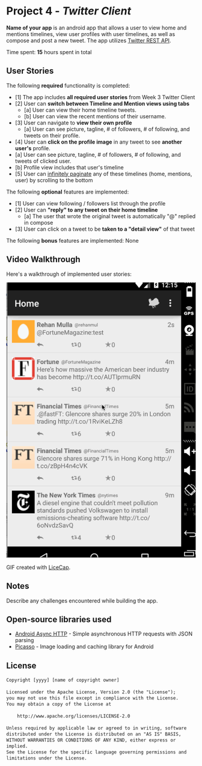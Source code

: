 # Project 4 - *Twitter Client*

**Name of your app** is an android app that allows a user to view home and mentions timelines, view user profiles with user timelines, as well as compose and post a new tweet. The app utilizes [Twitter REST API](https://dev.twitter.com/rest/public).

Time spent: **15** hours spent in total

## User Stories

The following **required** functionality is completed:

* [1] The app includes **all required user stories** from Week 3 Twitter Client
* [2] User can **switch between Timeline and Mention views using tabs**
  * [a] User can view their home timeline tweets.
  * [b] User can view the recent mentions of their username.
* [3] User can navigate to **view their own profile**
  * [a] User can see picture, tagline, # of followers, # of following, and tweets on their profile.
* [4] User can **click on the profile image** in any tweet to see **another user's** profile.
 * [a] User can see picture, tagline, # of followers, # of following, and tweets of clicked user.
 * [b] Profile view includes that user's timeline
* [5] User can [infinitely paginate](http://guides.codepath.com/android/Endless-Scrolling-with-AdapterViews) any of these timelines (home, mentions, user) by scrolling to the bottom

The following **optional** features are implemented:

* [1] User can view following / followers list through the profile
* [2] User can **"reply" to any tweet on their home timeline**
  * [a] The user that wrote the original tweet is automatically "@" replied in compose
* [3] User can click on a tweet to be **taken to a "detail view"** of that tweet
 

The following **bonus** features are implemented:
None

## Video Walkthrough 

Here's a walkthrough of implemented user stories:

<img src='https://github.com/rehan-0601/MySimpleTweets/blob/version_advanced/reply_tweet.gif' title='Video Walkthrough' width='' alt='Video Walkthrough' />

GIF created with [LiceCap](http://www.cockos.com/licecap/).

## Notes

Describe any challenges encountered while building the app.

## Open-source libraries used

- [Android Async HTTP](https://github.com/loopj/android-async-http) - Simple asynchronous HTTP requests with JSON parsing
- [Picasso](http://square.github.io/picasso/) - Image loading and caching library for Android

## License

    Copyright [yyyy] [name of copyright owner]

    Licensed under the Apache License, Version 2.0 (the "License");
    you may not use this file except in compliance with the License.
    You may obtain a copy of the License at

        http://www.apache.org/licenses/LICENSE-2.0

    Unless required by applicable law or agreed to in writing, software
    distributed under the License is distributed on an "AS IS" BASIS,
    WITHOUT WARRANTIES OR CONDITIONS OF ANY KIND, either express or implied.
    See the License for the specific language governing permissions and
    limitations under the License.
